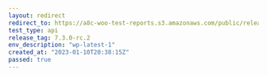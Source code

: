 ```yaml
---
layout: redirect
redirect_to: https://a8c-woo-test-reports.s3.amazonaws.com/public/release/7.3.0-rc.2/wp-latest-1/api/index.html
test_type: api
release_tag: 7.3.0-rc.2
env_description: "wp-latest-1"
created_at: "2023-01-10T20:38:15Z"
passed: true
---
```


